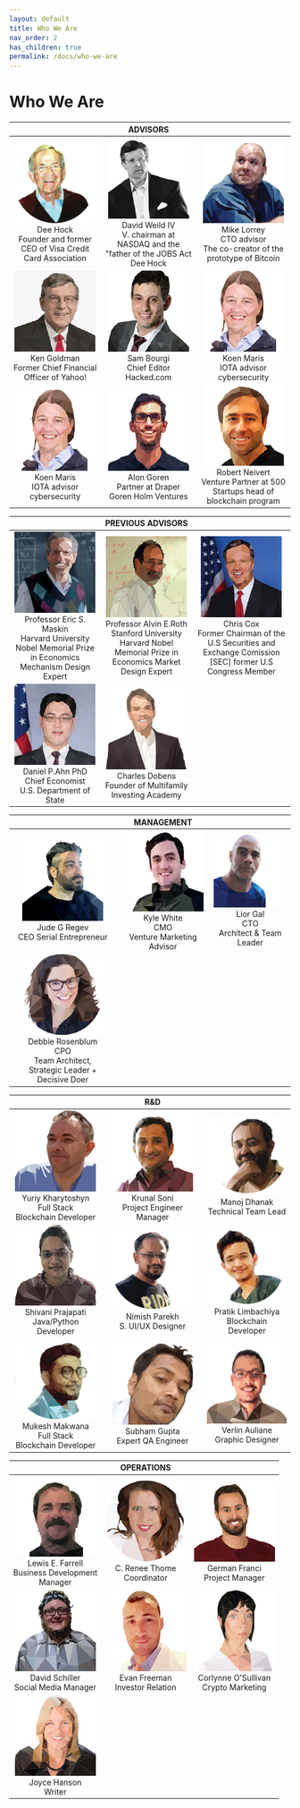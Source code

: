 ```yaml
---
layout: default
title: Who We Are
nav_order: 2
has_children: true
permalink: /docs/who-we-are
---
```


# Who We Are

| | ADVISORS | |
| :------------: | :-----------: | :-----------: |
|![Dee Hock](/assets/images/team/DeeHock.png)<br> Dee Hock <br> Founder and former CEO of Visa Credit Card Association | ![DavidWeild](/assets/images/team/DavidWeild.png)<br> David Weild IV <br> V. chairman at NASDAQ and the "father of the JOBS Act Dee Hock | ![Mike Lorrey](/assets/images/team/MikeLorrey.png)<br> Mike Lorrey <br> CTO advisor <br> The co-creator of the prototype of Bitcoin |
| ![Ken Goldman](/assets/images/team/KenGoldman.png)<br> Ken Goldman <br> Former Chief Financial Officer of Yahoo! | ![Sam Bourgi](/assets/images/team/SamBourgi.png)<br> Sam Bourgi <br> Chief Editor Hacked.com |![Koen Maris](/assets/images/team/KoenMaris.png)<br> Koen Maris <br> IOTA advisor cybersecurity |
| ![KoenMaris](/assets/images/team/KoenMaris.png)<br> Koen Maris <br> IOTA advisor cybersecurity | ![AlonGoren](/assets/images/team/AlonGoren.png)<br> Alon Goren <br> Partner at Draper Goren Holm Ventures |![Robert Neivert](/assets/images/team/RobertNeivert.png)<br> Robert Neivert <br> Venture Partner at 500 Startups head of blockchain program |

| | PREVIOUS ADVISORS | |
| :------------: | :-----------: | :-----------: |
| ![EricS.Maskin](/assets/images/team/ProfEricS.Maskin.png) Professor Eric S. Maskin <br> Harvard University Nobel Memorial Prize in Economics Mechanism Design Expert | ![Professor Alvin E.Roth](/assets/images/team/ProfAlvinE.Roth.png)<br> Professor Alvin E.Roth <br> Stanford University Harvard Nobel Memorial Prize in Economics Market Design Expert |![ChrisCox](/assets/images/team/ChrisCox.png)<br> Chris Cox <br> Former Chairman of the U.S Securities and Exchange Comission [SEC] former U.S Congress Member |
| ![DanielP.AhnPhD](/assets/images/team/DanielP.AhnPhD.png)<br> Daniel P.Ahn PhD <br> Chief Economist <br> U.S. Department of State | ![CharlesDobens](/assets/images/team/CharlesDobens.png)<br> Charles Dobens <br> Founder of Multifamily Investing Academy | |

| | MANAGEMENT | |
| :------------: | :-----------: | :-----------: |
| ![G Regev](/assets/images/team/Jude.png)<br> Jude G Regev <br> CEO Serial Entrepreneur | ![KyleWhite](/assets/images/team/KyleWhite.png)<br> Kyle White <br> CMO <br> Venture Marketing Advisor |![LiorGal](/assets/images/team/LiorGal.png)<br> Lior Gal <br> CTO <br> Architect & Team Leader |
| ![DebbieRosenblum](/assets/images/team/DebbieRosenblum.png)<br> Debbie Rosenblum <br> CPO <br> Team Architect, <br> Strategic Leader + Decisive Doer | | |

| | R&D | |
| :------------: | :-----------: | :-----------: |
| ![Yurii_white](/assets/images/team/Yuriy.png)<br> Yuriy Kharytoshyn<br> Full Stack <br> Blockchain Developer | ![KrunalSoni](/assets/images/team/KrunalSoni.png)<br> Krunal Soni <br> Project Engineer Manager |![ManojDhanak](/assets/images/team/ManojDhanak.png)<br> Manoj Dhanak <br> Technical Team Lead |
| ![Shivani Prajapati](/assets/images/team/ShivaniPrajapati.png)<br> Shivani Prajapati <br> Java/Python Developer | ![NimishParekh](/assets/images/team/NimishParekh.png)<br> Nimish Parekh <br> S. UI/UX Designer |![Pratik Limbachiya](/assets/images/team/PratikLimbachiya.png)<br> Pratik Limbachiya <br> Blockchain Developer |
| ![Mukesh Makwana](/assets/images/team/MusekhMakwana.png)<br> Mukesh Makwana <br> Full Stack <br> Blockchain Developer | ![SubhamGupta](/assets/images/team/SubhamGupta.png)<br> Subham Gupta <br> Expert QA Engineer |![Verlin](/assets/images/team/VerlinAuliane.png)<br> Verlin Auliane <br> Graphic Designer |

| | OPERATIONS | |
| :------------: | :-----------: | :-----------: |
| ![Lewis E. Farrell](/assets/images/team/LewisE.Farrell.png)<br> Lewis E. Farrell <br> Business Development <br> Manager | ![C. Renee Thome](/assets/images/team/C.ReneeThome.png)<br> C. Renee Thome <br> Coordinator |![German Franci](/assets/images/team/GermanFranciulli.png)<br> German Franci <br> Project Manager |
| ![DavidSchiller](/assets/images/team/DavidSchiller.png)<br> David Schiller <br> Social Media Manager | ![EvanFreeman](/assets/images/team/EvanFreeman.png)<br> Evan Freeman <br> Investor Relation |![Corlione](/assets/images/team/Corlione.png)<br> Corlynne O'Sullivan <br> Crypto Marketing |
| ![Joyce-Hanson](/assets/images/team/Joyce.jpg)<br> Joyce Hanson <br> Writer | ||